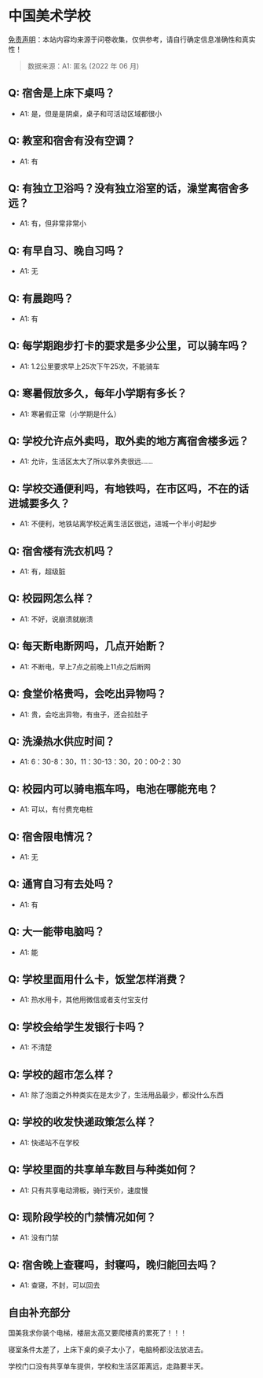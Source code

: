 # 中国美术学校

[免责声明](https://colleges.chat/#_3)：本站内容均来源于问卷收集，仅供参考，请自行确定信息准确性和真实性！

> 数据来源：A1: 匿名 (2022 年 06 月)

## Q: 宿舍是上床下桌吗？

- A1: 是，但是是阴桌，桌子和可活动区域都很小

## Q: 教室和宿舍有没有空调？

- A1: 有

## Q: 有独立卫浴吗？没有独立浴室的话，澡堂离宿舍多远？

- A1: 有，但非常非常小

## Q: 有早自习、晚自习吗？

- A1: 无

## Q: 有晨跑吗？

- A1: 有

## Q: 每学期跑步打卡的要求是多少公里，可以骑车吗？

- A1: 1.2公里要求早上25次下午25次，不能骑车

## Q: 寒暑假放多久，每年小学期有多长？

- A1: 寒暑假正常（小学期是什么）

## Q: 学校允许点外卖吗，取外卖的地方离宿舍楼多远？

- A1: 允许，生活区太大了所以拿外卖很远……

## Q: 学校交通便利吗，有地铁吗，在市区吗，不在的话进城要多久？

- A1: 不便利，地铁站离学校近离生活区很远，进城一个半小时起步

## Q: 宿舍楼有洗衣机吗？

- A1: 有，超级脏

## Q: 校园网怎么样？

- A1: 不好，说崩溃就崩溃

## Q: 每天断电断网吗，几点开始断？

- A1: 不断电，早上7点之前晚上11点之后断网

## Q: 食堂价格贵吗，会吃出异物吗？

- A1: 贵，会吃出异物，有虫子，还会拉肚子

## Q: 洗澡热水供应时间？

- A1: 6：30-8：30，11：30-13：30，20：00-2：30

## Q: 校园内可以骑电瓶车吗，电池在哪能充电？

- A1: 可以，有付费充电桩

## Q: 宿舍限电情况？

- A1: 无

## Q: 通宵自习有去处吗？

- A1: 有

## Q: 大一能带电脑吗？

- A1: 能

## Q: 学校里面用什么卡，饭堂怎样消费？

- A1: 热水用卡，其他用微信或者支付宝支付

## Q: 学校会给学生发银行卡吗？

- A1: 不清楚

## Q: 学校的超市怎么样？

- A1: 除了泡面之外种类实在是太少了，生活用品最少，都没什么东西

## Q: 学校的收发快递政策怎么样？

- A1: 快递站不在学校

## Q: 学校里面的共享单车数目与种类如何？

- A1: 只有共享电动滑板，骑行天价，速度慢

## Q: 现阶段学校的门禁情况如何？

- A1: 没有门禁

## Q: 宿舍晚上查寝吗，封寝吗，晚归能回去吗？

- A1: 查寝，不封，可以回去

## 自由补充部分

国美我求你装个电梯，楼层太高又要爬楼真的累死了！！！

寝室条件太差了，上床下桌的桌子太小了，电脑椅都没法放进去。

学校门口没有共享单车提供，学校和生活区距离远，走路要半天。
